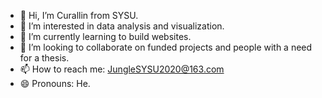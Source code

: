 - 👋 Hi, I’m Curallin from SYSU.
- 👀 I’m interested in data analysis and visualization.
- 🌱 I’m currently learning to build websites.
- 💞️ I’m looking to collaborate on funded projects and people with a need for a thesis.
- 📫 How to reach me: JungleSYSU2020@163.com
- 😄 Pronouns: He.

<!---
Curallin/Curallin is a ✨ special ✨ repository because its `README.md` (this file) appears on your GitHub profile.
You can click the Preview link to take a look at your changes.
--->
